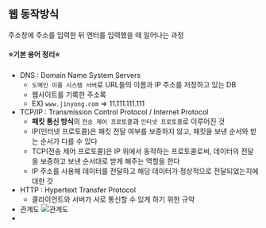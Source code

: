 ## 웹 동작방식
주소창에 주소를 입력한 뒤 엔터를 입력했을 때 일어나는 과정
#### :star:기본 용어 정리:star:
- DNS : Domain Name System Servers
  - `도메인 이름 시스템 서버`로 URL들의 이름과 IP 주소를 저장하고 있는 DB
  - 웹사이트를 기록한 주소록
  - EX) `www.jinyong.com` => 11.111.111.111 
- TCP/IP : Transmission Control Protocol / Internet Protocol
  - **패킷 통신 방식**의 `전송 제어 프로토콜`과 `인터넷 프로토콜`로 이루어진 것
  - IP(인터넷 프로토콜)은 패킷 전달 여부를 보증하지 않고, 패킷을 보낸 순서와 받는 순서가 다를 수 있다
  - TCP(전송 제어 프로토콜)은 IP 위에서 동작하는 프로토콜로써, 데이터의 전달을 보증하고 보낸 순서대로 받게 해주는 역할을 한다
  - IP 주소를 사용해 데이터를 전달하고 해당 데이터가 정상적으로 전달되었는지에 대한 것
- HTTP : Hypertext Transfer Protocol
  - 클라이언트와 서버가 서로 통신할 수 있게 하기 위한 규약
- 관계도
  ![관계도](/frontend/image/%EC%9B%B9%20%EB%8F%99%EC%9E%91%EB%B0%A9%EC%8B%9D.PNG)
- 